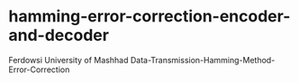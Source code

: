 # hamming-error-correction-encoder-and-decoder

Ferdowsi University of Mashhad Data-Transmission-Hamming-Method-Error-Correction
